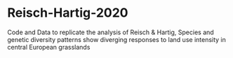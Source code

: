 # Reisch-Hartig-2020

Code and Data to replicate the analysis of Reisch & Hartig, Species and genetic diversity patterns show diverging responses to land use intensity in central European grasslands 
